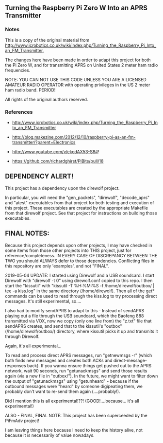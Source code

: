 ## Turning the Raspberry Pi Zero W Into an APRS Transmitter

### Notes

This is a copy of the original material from 
http://www.icrobotics.co.uk/wiki/index.php/Turning_the_Raspberry_Pi_Into_an_FM_Transmitter, 

The changes here have been made in order to adapt this project for both the Pi Zero W, and for transmitting APRS on United States 2 meter ham radio frequencies.

NOTE: YOU CAN NOT USE THIS CODE UNLESS YOU ARE A LICENSED AMATEUR RADIO OPERATOR with operating privileges in the US 2 meter ham radio band.  PERIOD!

All rights of the original authors reserved.

### References

* http://www.icrobotics.co.uk/wiki/index.php/Turning_the_Raspberry_Pi_Into_an_FM_Transmitter

* http://blog.makezine.com/2012/12/10/raspberry-pi-as-an-fm-transmitter/?parent=Electronics

* http://www.youtube.com/v/ekcdAX53-S8#! 

* https://github.com/richardghirst/PiBits/pull/18



DEPENDENCY ALERT!
-----------------
This project has a dependency upon the direwolf project.

In particular, you will need the "gen_packets", "direwolf", "decode_aprs" and "atest" executables from that project for both testing and execution of this project. These executables are created by the appropriate Makefile from that direwolf project.  See that project for instructions on building those executables.


FINAL NOTES:
------------
Because this project depends upon other projects, I may have checked in some items from those other projects into THIS project, just for reference/completeness. IN EVERY CASE OF DISCREPANCY BETWEEN THE TWO you should ALWAYS defer to those dependencies. Conflicting files in this repository are only 'examples', and not "FINAL".


2019-05-04 UPDATE:  I started using Direwolf and a USB soundcard. I start Direwolf with "direwolf -t 0" using direwolf.conf copied to this repo. I then start the "kissutil" with "kissutil -T %H:%M:%S -f /home/direwolf/outbox/ | tee -a kiss.log" in the same directory (/home/direwolf).  Then all of the get* commands can be used to read through the kiss.log to try processing direct messages.  It's still experimental, so....

I also had to modify sendAPRS to adapt to this - Instead of sendAPRS playing out a file through the USB soundcard, which the Baofeng 888 transmitted via VOX, now we copy (only one line from) the "z.txt" file that sendAPRS creates, and send that to the kissutil's "outbox" (/home/direwolf/outbox/) directory, where kissutil picks it up and transmits it through Direwolf.

Again, it's all experimental...

To read and process direct APRS messages, run "getnewmsgs -r" (which both finds new messages and creates both ACKs and direct-message-responses back).  If you wanna ensure things get pushed out to the APRS network, wait 90 seconds, run "getunackmsgs" and send those results again (via a new file in "outbox/").  In the future, we might want to filter down the output of "getunackmsgs" using "getunheard" - because if the outbound messages were "heard" by someone digipeating them, we probably don't want to re-send them again (....probably!).

Did I mention this is all experimental!??! (GOOD!....because... it's all experimental!)


ALSO - FINAL, FINAL NOTE: This project has been superceeded by the PiFmAdv project!

I am leaving things here because I need to keep the history alive, not because it is necessarily of value nowadays.
